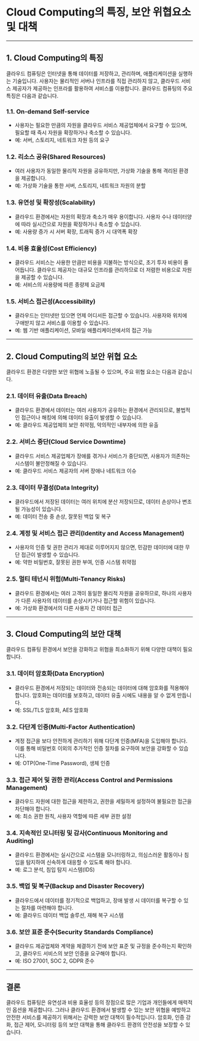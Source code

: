 # Cloud Computing의 특징, 보안 위협요소 및 대책

---

## 1. **Cloud Computing의 특징**

클라우드 컴퓨팅은 인터넷을 통해 데이터를 저장하고, 관리하며, 애플리케이션을 실행하는 기술입니다. 사용자는 물리적인 서버나 인프라를 직접 관리하지 않고, 클라우드 서비스 제공자가 제공하는 인프라를 활용하여 서비스를 이용합니다. 클라우드 컴퓨팅의 주요 특징은 다음과 같습니다.

### **1.1. On-demand Self-service**
- 사용자는 필요한 만큼의 자원을 클라우드 서비스 제공업체에서 요구할 수 있으며, 필요할 때 즉시 자원을 확장하거나 축소할 수 있습니다.
- 예: 서버, 스토리지, 네트워크 자원 등의 요구

### **1.2. 리소스 공유(Shared Resources)**
- 여러 사용자가 동일한 물리적 자원을 공유하지만, 가상화 기술을 통해 격리된 환경을 제공합니다.
- 예: 가상화 기술을 통한 서버, 스토리지, 네트워크 자원의 분할

### **1.3. 유연성 및 확장성(Scalability)**
- 클라우드 환경에서는 자원의 확장과 축소가 매우 용이합니다. 사용자 수나 데이터양에 따라 실시간으로 자원을 확장하거나 축소할 수 있습니다.
- 예: 사용량 증가 시 서버 확장, 트래픽 증가 시 대역폭 확장

### **1.4. 비용 효율성(Cost Efficiency)**
- 클라우드 서비스는 사용한 만큼만 비용을 지불하는 방식으로, 초기 투자 비용이 줄어듭니다. 클라우드 제공자는 대규모 인프라를 관리하므로 더 저렴한 비용으로 자원을 제공할 수 있습니다.
- 예: 서비스의 사용량에 따른 종량제 요금제

### **1.5. 서비스 접근성(Accessibility)**
- 클라우드는 인터넷만 있으면 언제 어디서든 접근할 수 있습니다. 사용자와 위치에 구애받지 않고 서비스를 이용할 수 있습니다.
- 예: 웹 기반 애플리케이션, 모바일 애플리케이션에서의 접근 가능

---

## 2. **Cloud Computing의 보안 위협 요소**

클라우드 환경은 다양한 보안 위협에 노출될 수 있으며, 주요 위협 요소는 다음과 같습니다.

### **2.1. 데이터 유출(Data Breach)**
- 클라우드 환경에서 데이터는 여러 사용자가 공유하는 환경에서 관리되므로, 불법적인 접근이나 해킹에 의해 데이터 유출이 발생할 수 있습니다.
- 예: 클라우드 제공업체의 보안 취약점, 악의적인 내부자에 의한 유출

### **2.2. 서비스 중단(Cloud Service Downtime)**
- 클라우드 서비스 제공업체가 장애를 겪거나 서비스가 중단되면, 사용자가 의존하는 시스템이 불안정해질 수 있습니다.
- 예: 클라우드 서비스 제공자의 서버 장애나 네트워크 이슈

### **2.3. 데이터 무결성(Data Integrity)**
- 클라우드에서 저장된 데이터는 여러 위치에 분산 저장되므로, 데이터 손상이나 변조될 가능성이 있습니다.
- 예: 데이터 전송 중 손상, 잘못된 백업 및 복구

### **2.4. 계정 및 서비스 접근 관리(Identity and Access Management)**
- 사용자의 인증 및 권한 관리가 제대로 이루어지지 않으면, 민감한 데이터에 대한 무단 접근이 발생할 수 있습니다.
- 예: 약한 비밀번호, 잘못된 권한 부여, 인증 시스템 취약점

### **2.5. 멀티 테넌시 위험(Multi-Tenancy Risks)**
- 클라우드 환경에서는 여러 고객이 동일한 물리적 자원을 공유하므로, 하나의 사용자가 다른 사용자의 데이터를 손상시키거나 접근할 위험이 있습니다.
- 예: 가상화 환경에서의 다른 사용자 간 데이터 접근

---

## 3. **Cloud Computing의 보안 대책**

클라우드 컴퓨팅 환경에서 보안을 강화하고 위협을 최소화하기 위해 다양한 대책이 필요합니다.

### **3.1. 데이터 암호화(Data Encryption)**
- 클라우드 환경에서 저장되는 데이터와 전송되는 데이터에 대해 암호화를 적용해야 합니다. 암호화는 데이터를 보호하고, 데이터 유출 시에도 내용을 알 수 없게 만듭니다.
- 예: SSL/TLS 암호화, AES 암호화

### **3.2. 다단계 인증(Multi-Factor Authentication)**
- 계정 접근을 보다 안전하게 관리하기 위해 다단계 인증(MFA)을 도입해야 합니다. 이를 통해 비밀번호 이외의 추가적인 인증 절차를 요구하여 보안을 강화할 수 있습니다.
- 예: OTP(One-Time Password), 생체 인증

### **3.3. 접근 제어 및 권한 관리(Access Control and Permissions Management)**
- 클라우드 자원에 대한 접근을 제한하고, 권한을 세밀하게 설정하여 불필요한 접근을 차단해야 합니다.
- 예: 최소 권한 원칙, 사용자 역할에 따른 세부 권한 설정

### **3.4. 지속적인 모니터링 및 감사(Continuous Monitoring and Auditing)**
- 클라우드 환경에서는 실시간으로 시스템을 모니터링하고, 의심스러운 활동이나 침입을 탐지하여 신속하게 대응할 수 있도록 해야 합니다.
- 예: 로그 분석, 침입 탐지 시스템(IDS)

### **3.5. 백업 및 복구(Backup and Disaster Recovery)**
- 클라우드에서 데이터를 정기적으로 백업하고, 장애 발생 시 데이터를 복구할 수 있는 절차를 마련해야 합니다.
- 예: 클라우드 데이터 백업 솔루션, 재해 복구 시스템

### **3.6. 보안 표준 준수(Security Standards Compliance)**
- 클라우드 제공업체와 계약을 체결하기 전에 보안 표준 및 규정을 준수하는지 확인하고, 클라우드 서비스의 보안 인증을 요구해야 합니다.
- 예: ISO 27001, SOC 2, GDPR 준수

---

## 결론

클라우드 컴퓨팅은 유연성과 비용 효율성 등의 장점으로 많은 기업과 개인들에게 매력적인 옵션을 제공합니다. 그러나 클라우드 환경에서 발생할 수 있는 보안 위협을 예방하고 안전한 서비스를 제공하기 위해서는 강력한 보안 대책이 필수적입니다. 암호화, 인증 강화, 접근 제어, 모니터링 등의 보안 대책을 통해 클라우드 환경의 안전성을 보장할 수 있습니다.
